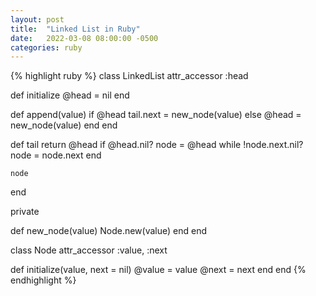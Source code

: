 ```yaml
---
layout: post
title:  "Linked List in Ruby"
date:   2022-03-08 08:00:00 -0500
categories: ruby
---
```


{% highlight ruby %}
class LinkedList
  attr_accessor :head

  def initialize
    @head = nil
  end

  def append(value)
    if @head
      tail.next = new_node(value)
    else
      @head = new_node(value)
    end
  end

  def tail
    return @head if @head.nil?
    node = @head
    while !node.next.nil?
      node = node.next
    end
    
    node
  end

  private

  def new_node(value)
    Node.new(value)
  end
end

class Node
  attr_accessor :value, :next

  def initialize(value, next = nil)
    @value = value
    @next = next
  end
end
{% endhighlight %}
